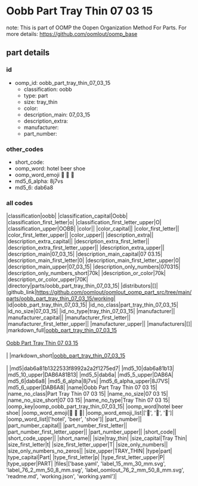 # Oobb Part Tray Thin 07 03 15  

note: This is part of OOMP the Oopen Organization Method For Parts. For more details: https://github.com/oomlout/oomp_base

##  part details





### id
* oomp_id: oobb_part_tray_thin_07_03_15
  * classification: oobb
  * type: part
  * size: tray_thin
  * color: 
  * description_main: 07_03_15
  * description_extra: 
  * manufacturer: 
  * part_number: 

### other_codes
* short_code: 
* oomp_word: hotel beer shoe
* oomp_word_emoji :hotel: :beer: :shoe:
* md5_6_alpha: 8j7vs
* md5_6: dab6a8

### all codes 
|classification|oobb|
|classification_capital|Oobb|
|classification_first_letter|o|
|classification_first_letter_upper|O|
|classification_upper|OOBB|
|color||
|color_capital||
|color_first_letter||
|color_first_letter_upper||
|color_upper||
|description_extra||
|description_extra_capital||
|description_extra_first_letter||
|description_extra_first_letter_upper||
|description_extra_upper||
|description_main|07_03_15|
|description_main_capital|07 03.15|
|description_main_first_letter|0|
|description_main_first_letter_upper|0|
|description_main_upper|07_03_15|
|description_only_numbers|070315|
|description_only_numbers_short|70k|
|description_or_color|70k|
|description_or_color_upper|70K|
|directory|parts/oobb_part_tray_thin_07_03_15|
|distributors|[]|
|github_link|https://github.com/oomlout/oomlout_oomp_part_src/tree/main/parts/oobb_part_tray_thin_07_03_15/working|
|id|oobb_part_tray_thin_07_03_15|
|id_no_class|part_tray_thin_07_03_15|
|id_no_size|07_03_15|
|id_no_type|tray_thin_07_03_15|
|manufacturer||
|manufacturer_capital||
|manufacturer_first_letter||
|manufacturer_first_letter_upper||
|manufacturer_upper||
|manufacturers|[]|
|markdown_full|[oobb_part_tray_thin_07_03_15](https://github.com/oomlout/oomlout_oomp_part_src/tree/main/parts/oobb_part_tray_thin_07_03_15/working)<br>[](https://github.com/oomlout/oomlout_oomp_part_src/tree/main/parts/oobb_part_tray_thin_07_03_15/working)<br>[Oobb Part Tray Thin 07 03 15](https://github.com/oomlout/oomlout_oomp_part_src/tree/main/parts/oobb_part_tray_thin_07_03_15/working)<br><br>|
|markdown_short|[oobb_part_tray_thin_07_03_15](https://github.com/oomlout/oomlout_oomp_part_src/tree/main/parts/oobb_part_tray_thin_07_03_15/working)<br><br>|
|md5|dab6a81b1322533f8992a2a2f1275ed7|
|md5_10|dab6a81b13|
|md5_10_upper|DAB6A81B13|
|md5_5|dab6a|
|md5_5_upper|DAB6A|
|md5_6|dab6a8|
|md5_6_alpha|8j7vs|
|md5_6_alpha_upper|8J7VS|
|md5_6_upper|DAB6A8|
|name|Oobb Part Tray Thin 07 03 15|
|name_no_class|Part Tray Thin 07 03 15|
|name_no_size|07 03 15|
|name_no_size_short|07 03 15|
|name_no_type|Tray Thin 07 03 15|
|oomp_key|oomp_oobb_part_tray_thin_07_03_15|
|oomp_word|hotel beer shoe|
|oomp_word_emoji|:hotel: :beer: :shoe:|
|oomp_word_emoji_list|[':hotel:', ':beer:', ':shoe:']|
|oomp_word_list|['hotel', 'beer', 'shoe']|
|part_number||
|part_number_capital||
|part_number_first_letter||
|part_number_first_letter_upper||
|part_number_upper||
|short_code||
|short_code_upper||
|short_name||
|size|tray_thin|
|size_capital|Tray Thin|
|size_first_letter|t|
|size_first_letter_upper|T|
|size_only_numbers||
|size_only_numbers_no_zeros||
|size_upper|TRAY_THIN|
|type|part|
|type_capital|Part|
|type_first_letter|p|
|type_first_letter_upper|P|
|type_upper|PART|
|files|['base.yaml', 'label_15_mm_30_mm.svg', 'label_76_2_mm_50_8_mm.svg', 'label_oomlout_76_2_mm_50_8_mm.svg', 'readme.md', 'working.json', 'working.yaml']|
